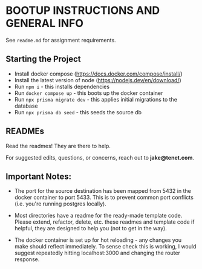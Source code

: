 
# BOOTUP INSTRUCTIONS AND GENERAL INFO #

See `readme.md`  for assignment requirements.

## Starting the Project ##

- Install docker compose (https://docs.docker.com/compose/install/)
- Install the latest version of node (https://nodejs.dev/en/download/)
- Run `npm i` - this installs dependencies
- Run `docker compose up` - this boots up the docker container
- Run `npx prisma migrate dev` - this applies initial migrations to the database
- Run `npx prisma db seed` - this seeds the source db

## READMEs ##

Read the readmes! They are there to help. 

For suggested edits, questions, or concerns, reach out to __jake@tenet.com__.

## Important Notes: ##

- The port for the source destination has been mapped from 5432 in the docker container to port 5433. This is to prevent common port conflicts (i.e. you're running postgres locally).

- Most directories have a readme for the ready-made template code. Please extend, refactor, delete, etc. these readmes and template code if helpful, they are designed to help you (not to get in the way).

- The docker container is set up for hot reloading - any changes you make should reflect immediately. To sense check this is working, I would suggest repeatedly hitting localhost:3000 and changing the router response.
